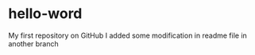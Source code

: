# hello-word
My first repository on GitHub
I added some modification in readme file in another branch
